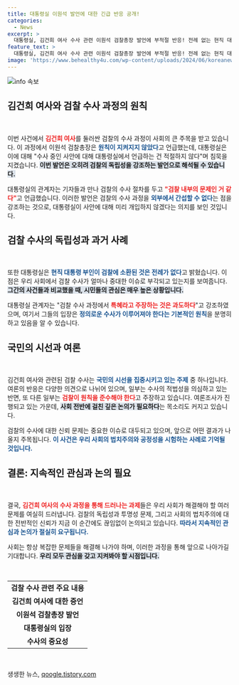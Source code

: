 ```yaml
---
title: 대통령실 이원석 발언에 대한 긴급 반응 공개!
categories:
  - News
excerpt: >
  대통령실, 김건희 여사 수사 관련 이원석 검찰총장 발언에 부적절 반응! 전례 없는 현직 대통령 부인의 소환 조사는 특혜라는 주장에 강력히 반박했습니다. 클릭해 더 알아보세요!
feature_text: >
  대통령실, 김건희 여사 수사 관련 이원석 검찰총장 발언에 부적절 반응! 전례 없는 현직 대통령 부인의 소환 조사는 특혜라는 주장에 강력히 반박했습니다. 클릭해 더 알아보세요!
image: 'https://www.behealthy4u.com/wp-content/uploads/2024/06/koreanews.jpg'
---
```


<p><img src="https://www.behealthy4u.com/wp-content/uploads/2024/06/koreanews.jpg" alt="info 속보" /></p>

<h2 data-ke-size="size26">김건희 여사와 검찰 수사 과정의 원칙</h2>

<p data-ke-size="size16">&nbsp;</p>

<p>이번 사건에서 <b><span style="color: #ee2323;">김건희 여사</span></b>를 둘러싼 검찰의 수사 과정이 사회의 큰 주목을 받고 있습니다. 이 과정에서 이원석 검찰총장은 <b><span style="color: #1a5490;">원칙이 지켜지지 않았다</span></b>고 언급했는데, 대통령실은 이에 대해 "수사 중인 사안에 대해 대통령실에서 언급하는 건 적절하지 않다"며 침묵을 지켰습니다. <b><span style="background-color: #21538527;">이번 발언은 오히려 검찰의 독립성을 강조하는 발언으로 해석될 수 있습니다.</span></b> </p>

<p>대통령실의 관계자는 기자들과 만나 검찰의 수사 절차를 두고 <b><span style="color: #ee2323;">"검찰 내부의 문제인 거 같다"</span></b>고 언급했습니다. 이러한 발언은 검찰의 수사 과정을 <b><span style="color: #1a5490;">외부에서 간섭할 수 없다</span></b>는 점을 강조하는 것으로, 대통령실이 사안에 대해 미리 개입하지 않겠다는 의지를 보인 것입니다.</p>

<h2 data-ke-size="size26">검찰 수사의 독립성과 과거 사례</h2>

<p data-ke-size="size16">&nbsp;</p>

<p>또한 대통령실은 <b><span style="color: #1a5490;">현직 대통령 부인이 검찰에 소환된 것은 전례가 없다</span></b>고 밝혔습니다. 이 점은 우리 사회에서 검찰 수사가 얼마나 중대한 이슈로 부각되고 있는지를 보여줍니다. <b><span style="background-color: #21538527;">그간의 사건들과 비교했을 때, 시민들의 관심은 매우 높은 상황입니다.</span></b> </p>

<p>대통령실 관계자는 "검찰 수사 과정에서 <b><span style="color: #ee2323;">특혜라고 주장하는 것은 과도하다</span></b>"고 강조하였으며, 여기서 그들의 입장은 <b><span style="color: #1a5490;">정의로운 수사가 이루어져야 한다는 기본적인 원칙</span></b>을 분명히 하고 있음을 알 수 있습니다.</p>

<h2 data-ke-size="size26">국민의 시선과 여론</h2>

<p data-ke-size="size16">&nbsp;</p>

<p>김건희 여사와 관련된 검찰 수사는 <b><span style="color: #1a5490;">국민의 시선을 집중시키고 있는 주제</span></b> 중 하나입니다. 여론의 반응은 다양한 의견으로 나뉘어 있으며, 일부는 수사의 적법성을 의심하고 있는 반면, 또 다른 일부는 <b><span style="color: #ee2323;">검찰이 원칙을 준수해야 한다</span></b>고 주장하고 있습니다. 여론조사가 진행되고 있는 가운데, <b><span style="background-color: #21538527;">사회 전반에 걸친 깊은 논의가 필요하다</span></b>는 목소리도 커지고 있습니다.</p>

<p>검찰의 수사에 대한 신뢰 문제는 중요한 이슈로 대두되고 있으며, 앞으로 어떤 결과가 나올지 주목됩니다. <b><span style="color: #1a5490;">이 사건은 우리 사회의 법치주의와 공정성을 시험하는 사례로 기억될 것입니다.</span></b></p>

<h2 data-ke-size="size26">결론: 지속적인 관심과 논의 필요</h2>

<p data-ke-size="size16">&nbsp;</p>

<p>결국, <b><span style="color: #ee2323;">김건희 여사의 수사 과정을 통해 드러나는 과제</span></b>들은 우리 사회가 해결해야 할 여러 문제를 여실히 드러냅니다. 검찰의 독립성과 투명성 문제, 그리고 사회의 법치주의에 대한 전반적인 신뢰가 지금 이 순간에도 끊임없이 논의되고 있습니다. <b><span style="color: #1a5490;">따라서 지속적인 관심과 논의가 절실히 요구됩니다.</span></b> </p>

<p>사회는 항상 복잡한 문제들을 해결해 나가야 하며, 이러한 과정을 통해 앞으로 나아가길 기대합니다.  <b><span style="background-color: #21538527;">우리 모두 관심을 갖고 지켜봐야 할 시점입니다.</span></b> </p>

<p data-ke-size="size16">&nbsp;</p>

<table style="width: 100%; border-collapse: collapse;">
    <tr>
        <td style="text-align: center; height: 17px;"><b>검찰 수사 관련 주요 내용</b></td>
    </tr>
    <tr>
        <td style="text-align: center; height: 17px;"><b>김건희 여사에 대한 증언</b></td>
    </tr>
    <tr>
        <td style="text-align: center; height: 17px;"><b>이원석 검찰총장 발언</b></td>
    </tr>
    <tr>
        <td style="text-align: center; height: 17px;"><b>대통령실의 입장</b></td>
    </tr>
    <tr>
        <td style="text-align: center; height: 17px;"><b>수사의 중요성</b></td>
    </tr>
</table>

<p data-ke-size="size16">&nbsp;</p>
생생한 뉴스, <a href="https://qoogle.tistory.com" rel="dofollow">qoogle.tistory.com</a>


